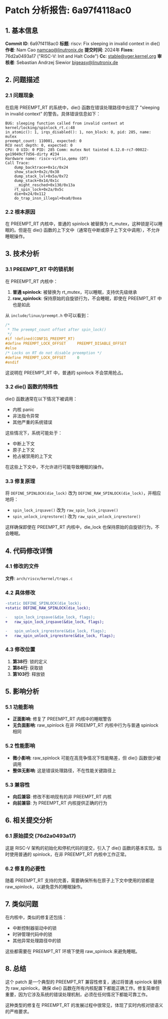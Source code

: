# Patch 分析报告: 6a97f4118ac0

## 1. 基本信息

**Commit ID**: 6a97f4118ac0
**标题**: riscv: Fix sleeping in invalid context in die()
**作者**: Nam Cao <namcao@linutronix.de>
**提交时间**: 2024年
**Fixes**: 76d2a0493a17 ("RISC-V: Init and Halt Code")
**Cc**: stable@vger.kernel.org
**审核者**: Sebastian Andrzej Siewior <bigeasy@linutronix.de>

## 2. 问题描述

### 2.1 问题现象

在启用 PREEMPT_RT 的系统中，die() 函数在错误处理路径中出现了 "sleeping in invalid context" 的警告。具体错误信息如下：

```
BUG: sleeping function called from invalid context at kernel/locking/spinlock_rt.c:48
in_atomic(): 1, irqs_disabled(): 1, non_block: 0, pid: 285, name: mutex
preempt_count: 110001, expected: 0
RCU nest depth: 0, expected: 0
CPU: 0 UID: 0 PID: 285 Comm: mutex Not tainted 6.12.0-rc7-00022-ge19049cf7d56-dirty #234
Hardware name: riscv-virtio,qemu (DT)
Call Trace:
    dump_backtrace+0x1c/0x24
    show_stack+0x2c/0x38
    dump_stack_lvl+0x5a/0x72
    dump_stack+0x14/0x1c
    __might_resched+0x130/0x13a
    rt_spin_lock+0x2a/0x5c
    die+0x24/0x112
    do_trap_insn_illegal+0xa0/0xea
```

### 2.2 根本原因

在 PREEMPT_RT 内核中，普通的 spinlock 被替换为 rt_mutex，这种锁是可以睡眠的。但是在 die() 函数的上下文中（通常在中断或原子上下文中调用），不允许睡眠操作。

## 3. 技术分析

### 3.1 PREEMPT_RT 中的锁机制

在 PREEMPT_RT 内核中：

1. **普通 spinlock**: 被替换为 rt_mutex，可以睡眠，支持优先级继承
2. **raw_spinlock**: 保持原始的自旋锁行为，不会睡眠，即使在 PREEMPT_RT 中也是如此

从 `include/linux/preempt.h` 中可以看到：

```c
/*
 * The preempt_count offset after spin_lock()
 */
#if !defined(CONFIG_PREEMPT_RT)
#define PREEMPT_LOCK_OFFSET		PREEMPT_DISABLE_OFFSET
#else
/* Locks on RT do not disable preemption */
#define PREEMPT_LOCK_OFFSET		0
#endif
```

这说明在 PREEMPT_RT 中，普通的 spinlock 不会禁用抢占。

### 3.2 die() 函数的特殊性

die() 函数通常在以下情况下被调用：
- 内核 panic
- 非法指令异常
- 其他严重的系统错误

这些情况下，系统可能处于：
- 中断上下文
- 原子上下文
- 抢占被禁用的上下文

在这些上下文中，不允许进行可能导致睡眠的操作。

### 3.3 修复原理

将 `DEFINE_SPINLOCK(die_lock)` 改为 `DEFINE_RAW_SPINLOCK(die_lock)`，并相应地将：
- `spin_lock_irqsave()` 改为 `raw_spin_lock_irqsave()`
- `spin_unlock_irqrestore()` 改为 `raw_spin_unlock_irqrestore()`

这样确保即使在 PREEMPT_RT 内核中，die_lock 也保持原始的自旋锁行为，不会睡眠。

## 4. 代码修改详情

### 4.1 修改的文件

**文件**: `arch/riscv/kernel/traps.c`

### 4.2 具体修改

```diff
-static DEFINE_SPINLOCK(die_lock);
+static DEFINE_RAW_SPINLOCK(die_lock);

-	spin_lock_irqsave(&die_lock, flags);
+	raw_spin_lock_irqsave(&die_lock, flags);

-	spin_unlock_irqrestore(&die_lock, flags);
+	raw_spin_unlock_irqrestore(&die_lock, flags);
```

### 4.3 修改位置

1. **第38行**: 锁的定义
2. **第84行**: 获取锁
3. **第103行**: 释放锁

## 5. 影响分析

### 5.1 功能影响

- **正面影响**: 修复了 PREEMPT_RT 内核中的睡眠警告
- **无负面影响**: raw_spinlock 在非 PREEMPT_RT 内核中行为与普通 spinlock 相同

### 5.2 性能影响

- **微小影响**: raw_spinlock 可能在高竞争情况下性能略差，但 die() 函数很少被调用
- **整体无影响**: 这是错误处理路径，不在性能关键路径上

### 5.3 兼容性

- **向后兼容**: 修改不影响现有的非 PREEMPT_RT 内核
- **向前兼容**: 为 PREEMPT_RT 内核提供正确的行为

## 6. 相关提交分析

### 6.1 原始提交 (76d2a0493a17)

这是 RISC-V 架构的初始化和停机代码的提交，引入了 die() 函数的基本实现。当时使用普通的 spinlock，在非 PREEMPT_RT 内核中工作正常。

### 6.2 修复的必要性

随着 PREEMPT_RT 支持的完善，需要确保所有在原子上下文中使用的锁都是 raw_spinlock，以避免意外的睡眠操作。

## 7. 类似问题

在内核中，类似的修复还包括：
- 中断控制器驱动中的锁
- 时钟管理代码中的锁
- 其他异常处理路径中的锁

这些都需要在 PREEMPT_RT 环境下使用 raw_spinlock 来避免睡眠。

## 8. 总结

这个 patch 是一个典型的 PREEMPT_RT 兼容性修复，通过将普通 spinlock 替换为 raw_spinlock，确保 die() 函数在所有内核配置下都能正确工作。修复简单但重要，因为它涉及系统的错误处理机制，必须在任何情况下都能可靠工作。

这种类型的修复在 PREEMPT_RT 的发展过程中很常见，体现了实时内核对锁语义的严格要求。